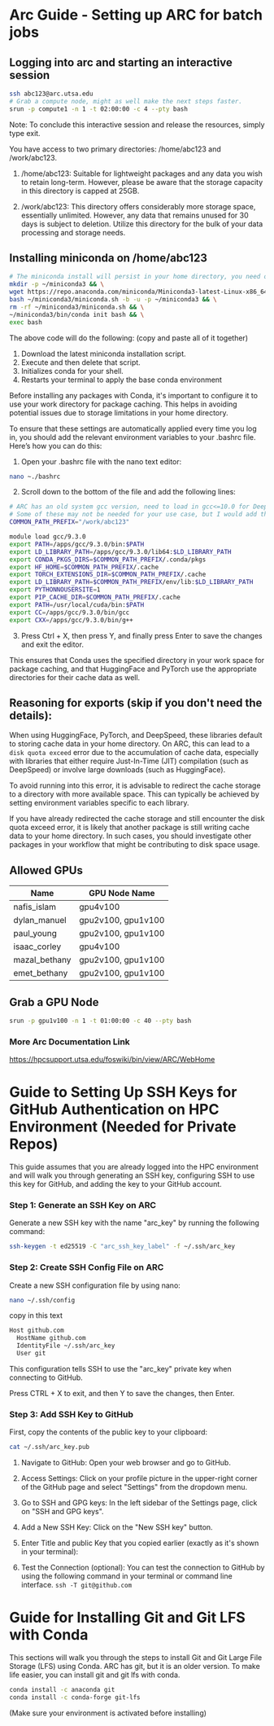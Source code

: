 # Arc Guide - Setting up ARC for batch jobs

## Logging into arc and starting an interactive session
```bash
ssh abc123@arc.utsa.edu
# Grab a compute node, might as well make the next steps faster.
srun -p compute1 -n 1 -t 02:00:00 -c 4 --pty bash
```

Note: To conclude this interactive session and release the resources, simply type exit.

You have access to two primary directories: /home/abc123 and /work/abc123.

1. /home/abc123: Suitable for lightweight packages and any data you wish to retain long-term. However, please be aware that the storage capacity in this directory is capped at 25GB.

2. /work/abc123: This directory offers considerably more storage space, essentially unlimited. However, any data that remains unused for 30 days is subject to deletion. Utilize this directory for the bulk of your data processing and storage needs.

## Installing miniconda on /home/abc123
```bash
# The miniconda install will persist in your home directory, you need only do this once
mkdir -p ~/miniconda3 && \
wget https://repo.anaconda.com/miniconda/Miniconda3-latest-Linux-x86_64.sh -O ~/miniconda3/miniconda.sh && \
bash ~/miniconda3/miniconda.sh -b -u -p ~/miniconda3 && \
rm -rf ~/miniconda3/miniconda.sh && \
~/miniconda3/bin/conda init bash && \
exec bash
```
The above code will do the following: (copy and paste all of it together)  
1. Download the latest miniconda installation script.
2. Execute and then delete that script.
3. Initializes conda for your shell.
4. Restarts your terminal to apply the base conda environment

Before installing any packages with Conda, it's important to configure it to use your work directory for package caching. This helps in avoiding potential issues due to storage limitations in your home directory.

To ensure that these settings are automatically applied every time you log in, you should add the relevant environment variables to your .bashrc file. Here’s how you can do this:

1. Open your .bashrc file with the nano text editor:
```bash
nano ~./bashrc
```

2. Scroll down to the bottom of the file and add the following lines:
```bash
# ARC has an old system gcc version, need to load in gcc<=10.0 for DeepSpeed JIT Compilation
# Some of these may not be needed for your use case, but I would add them just in case
COMMON_PATH_PREFIX="/work/abc123"

module load gcc/9.3.0
export PATH=/apps/gcc/9.3.0/bin:$PATH
export LD_LIBRARY_PATH=/apps/gcc/9.3.0/lib64:$LD_LIBRARY_PATH
export CONDA_PKGS_DIRS=$COMMON_PATH_PREFIX/.conda/pkgs
export HF_HOME=$COMMON_PATH_PREFIX/.cache
export TORCH_EXTENSIONS_DIR=$COMMON_PATH_PREFIX/.cache
export LD_LIBRARY_PATH=$COMMON_PATH_PREFIX/env/lib:$LD_LIBRARY_PATH
export PYTHONNOUSERSITE=1
export PIP_CACHE_DIR=$COMMON_PATH_PREFIX/.cache
export PATH=/usr/local/cuda/bin:$PATH
export CC=/apps/gcc/9.3.0/bin/gcc
export CXX=/apps/gcc/9.3.0/bin/g++
```
3. Press Ctrl + X, then press Y, and finally press Enter to save the changes and exit the editor.

This ensures that Conda uses the specified directory in your work space for package caching, and that HuggingFace and PyTorch use the appropriate directories for their cache data as well.

## Reasoning for exports (skip if you don't need the details): 
When using HuggingFace, PyTorch, and DeepSpeed, these libraries default to storing cache data in your home directory. On ARC, this can lead to a `disk quota exceed` error due to the accumulation of cache data, especially with libraries that either require Just-In-Time (JIT) compilation (such as DeepSpeed) or involve large downloads (such as HuggingFace).

To avoid running into this error, it is advisable to redirect the cache storage to a directory with more available space. This can typically be achieved by setting environment variables specific to each library.

If you have already redirected the cache storage and still encounter the disk quota exceed error, it is likely that another package is still writing cache data to your home directory. In such cases, you should investigate other packages in your workflow that might be contributing to disk space usage.


## Allowed GPUs

| Name        | GPU Node Name |
| ----------- | ----------- |
| nafis_islam      | gpu4v100       |
| dylan_manuel   | gpu2v100, gpu1v100	|
| paul_young   | gpu2v100, gpu1v100		|
| isaac_corley   | gpu4v100	|
| mazal_bethany   | gpu2v100, gpu1v100	|
| emet_bethany   | gpu2v100, gpu1v100	|


## Grab a GPU Node

```bash
srun -p gpu1v100 -n 1 -t 01:00:00 -c 40 --pty bash
```

### More Arc Documentation Link

https://hpcsupport.utsa.edu/foswiki/bin/view/ARC/WebHome


# Guide to Setting Up SSH Keys for GitHub Authentication on HPC Environment (Needed for Private Repos)

This guide assumes that you are already logged into the HPC environment and will walk you through generating an SSH key, configuring SSH to use this key for GitHub, and adding the key to your GitHub account.

### Step 1: Generate an SSH Key on ARC

Generate a new SSH key with the name "arc_key" by running the following command:

```bash
ssh-keygen -t ed25519 -C "arc_ssh_key_label" -f ~/.ssh/arc_key
```

### Step 2: Create SSH Config File on ARC
Create a new SSH configuration file by using nano:

```bash
nano ~/.ssh/config
```

copy in this text

```bash
Host github.com
  HostName github.com
  IdentityFile ~/.ssh/arc_key
  User git
```

This configuration tells SSH to use the "arc_key" private key when connecting to GitHub.

Press CTRL + X to exit, and then Y to save the changes, then Enter.

### Step 3: Add SSH Key to GitHub
First, copy the contents of the public key to your clipboard:

```bash
cat ~/.ssh/arc_key.pub
```

1. Navigate to GitHub: Open your web browser and go to GitHub.


2. Access Settings: Click on your profile picture in the upper-right corner of the GitHub page and select "Settings" from the dropdown menu.

3. Go to SSH and GPG keys: In the left sidebar of the Settings page, click on "SSH and GPG keys".

4. Add a New SSH Key: Click on the "New SSH key" button.

5. Enter Title and public Key that you copied earlier (exactly as it's shown in your terminal):

6. Test the Connection (optional): You can test the connection to GitHub by using the following command in your terminal or command line interface. `ssh -T git@github.com`


# Guide for Installing Git and Git LFS with Conda

This sections will walk you through the steps to install Git and Git Large File Storage (LFS) using Conda. ARC has git, but it is an older version. To make life easier, you can install git and git lfs with conda.

```bash
conda install -c anaconda git
conda install -c conda-forge git-lfs
```
(Make sure your environment is activated before installing)